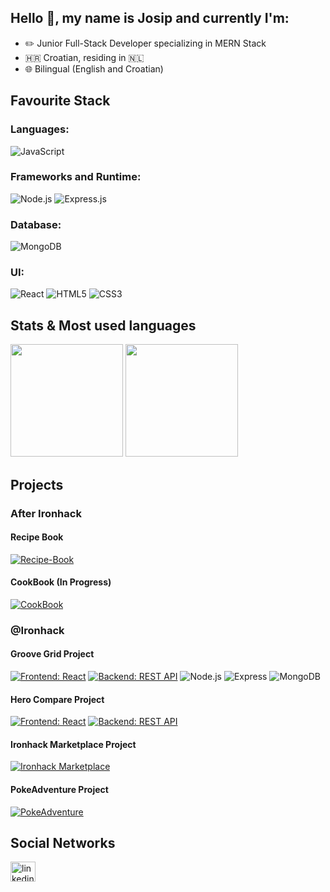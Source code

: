 ## Hello 👋, my name is Josip and currently I'm:

- ✏️ Junior Full-Stack Developer specializing in MERN Stack
- 🇭🇷 Croatian, residing in 🇳🇱
- 🌐 Bilingual (English and Croatian)

## Favourite Stack

### Languages:

![JavaScript](https://img.shields.io/badge/JavaScript-323330?style=for-the-badge&logo=javascript&logoColor=F7DF1E)

### Frameworks and Runtime:

![Node.js](https://img.shields.io/badge/Node.js-339933?style=for-the-badge&logo=nodedotjs&logoColor=white) ![Express.js](https://img.shields.io/badge/Express.js-000000?style=for-the-badge&logo=express&logoColor=white)

### Database:

![MongoDB](https://img.shields.io/badge/MongoDB-4EA94B?style=for-the-badge&logo=mongodb&logoColor=white)

### UI:

![React](https://img.shields.io/badge/react-%2320232a.svg?style=for-the-badge&logo=react&logoColor=%2361DAFB) ![HTML5](https://img.shields.io/badge/HTML5-E34F26?style=for-the-badge&logo=html5&logoColor=white) ![CSS3](https://img.shields.io/badge/CSS3-1572B6?style=for-the-badge&logo=css3&logoColor=white)

## Stats & Most used languages

<div>
  <img height="180em" src="https://github-readme-stats.vercel.app/api?username=gudwalMJ&show_icons=true&theme=dracula&include_all_commits=true&count_private=true&hide_border=true"/>
  <img height="180em" src="https://github-readme-stats.vercel.app/api/top-langs/?username=gudwalMJ&layout=compact&langs_count=8&theme=dracula&hide_border=true"/>
</div>

## Projects

### After Ironhack

#### Recipe Book

[![Recipe-Book](https://img.shields.io/badge/Recipe_Book-react-61DAFB?style=for-the-badge&logo=react)](https://github.com/gudwalMJ/Recipe-Book)

#### CookBook (In Progress)

[![CookBook](https://img.shields.io/badge/CookBook-in_progress-61DAFB?style=for-the-badge&logo=react)](https://github.com/gudwalMJ/CookBook)

### @Ironhack

#### Groove Grid Project

[![Frontend: React](https://img.shields.io/badge/Frontend-React-61DAFB?style=for-the-badge&logo=react)](https://github.com/chuinga/GrooveGrid?tab=readme-ov-file)
[![Backend: REST API](https://img.shields.io/badge/Backend-REST_API-009688?style=for-the-badge&logo=rest)](https://github.com/chuinga/GrooveGrid-backend)
![Node.js](https://img.shields.io/badge/Node.js-339933?style=for-the-badge&logo=nodedotjs&logoColor=white)
![Express](https://img.shields.io/badge/Express-000000?style=for-the-badge&logo=express&logoColor=white)
![MongoDB](https://img.shields.io/badge/MongoDB-47A248?style=for-the-badge&logo=mongodb&logoColor=white)

#### Hero Compare Project

[![Frontend: React](https://img.shields.io/badge/Frontend-React-61DAFB?style=for-the-badge&logo=react)](https://github.com/HChughtai98/Hero_Compare)
[![Backend: REST API](https://img.shields.io/badge/Backend-REST_API-009688?style=for-the-badge&logo=rest)](https://github.com/HChughtai98/Hero_Compare_Backend)

#### Ironhack Marketplace Project

[![Ironhack Marketplace](https://img.shields.io/badge/Ironhack_Marketplace-react-61DAFB?style=for-the-badge&logo=react)](https://github.com/Ksfraan/React-App-mini-project/tree/main/React%20App%20mini%20project)

#### PokeAdventure Project

[![PokeAdventure](https://img.shields.io/badge/PokeAdventure-Javascript-339933?style=for-the-badge&logo=javascript&logoColor=F7DF1E)](https://github.com/gudwalMJ/PokeAdventure)

## Social Networks

<div align="left">
  <a href="https://www.linkedin.com/in/josip-milan" target="_blank">
    <img src="https://raw.githubusercontent.com/maurodesouza/profile-readme-generator/master/src/assets/icons/social/linkedin/default.svg" width="40" height="32" alt="linkedin logo"  />
  </a>
</div>
